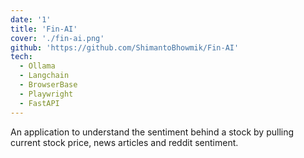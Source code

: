 ```yaml
---
date: '1'
title: 'Fin-AI'
cover: './fin-ai.png'
github: 'https://github.com/ShimantoBhowmik/Fin-AI'
tech:
  - Ollama
  - Langchain
  - BrowserBase
  - Playwright
  - FastAPI
---
```


An application to understand the sentiment behind a stock by pulling current stock price, news articles and reddit sentiment.

